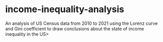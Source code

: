 # income-inequality-analysis
An analysis of US Census data from 2010 to 2021 using the Lorenz curve and Gini coefficient to draw conclusions about the state of income inequality in the US>
